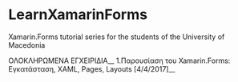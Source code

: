 # LearnXamarinForms
Xamarin.Forms tutorial series for the students of the University of Macedonia

ΟΛΟΚΛΗΡΩΜΕΝΑ ΕΓΧΕΙΡΙΔΙΑ__
1.Παρουσίαση του Xamarin.Forms: Εγκατάσταση, XAML, Pages, Layouts [4/4/2017]__
